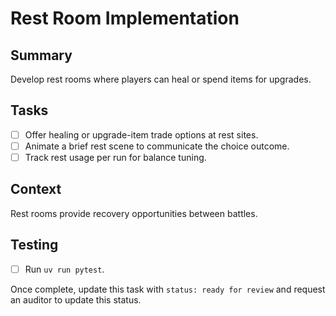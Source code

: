 # Rest Room Implementation

## Summary
Develop rest rooms where players can heal or spend items for upgrades.

## Tasks
- [ ] Offer healing or upgrade-item trade options at rest sites.
- [ ] Animate a brief rest scene to communicate the choice outcome.
- [ ] Track rest usage per run for balance tuning.

## Context
Rest rooms provide recovery opportunities between battles.

## Testing
- [ ] Run `uv run pytest`.

Once complete, update this task with `status: ready for review` and request an auditor to update this status.
